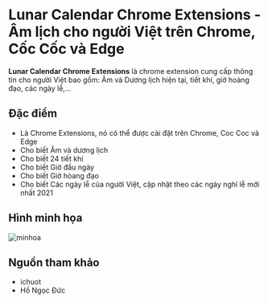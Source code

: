 Lunar Calendar Chrome Extensions - Âm lịch cho người Việt trên Chrome, Cốc Cốc và Edge
======
**Lunar Calendar Chrome Extensions** là chrome extension cung cấp thông tin cho người Việt bao gồm: Âm và Dương lịch hiện tại, tiết khí, giờ hoàng đạo, các ngày lễ,...

## Đặc điểm
 * Là Chrome Extensions, nó có thể được cài đặt trên Chrome, Coc Coc và Edge
 * Cho biết Âm và dương lịch
 * Cho biết 24 tiết khí
 * Cho biết Giờ đầu ngày
 * Cho biết Giờ hòang đạo
 * Cho biết Các ngày lễ của người Việt, cập nhật theo các ngày nghỉ lễ mới nhất 2021

## Hình minh họa
![minhoa](https://github.com/thanhduc93nguyen/ChromeExtensions-LunarCalendar/blob/main/img/screenshot.png)

## Nguồn tham khảo
 * ichuot
 * Hồ Ngọc Đức
